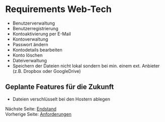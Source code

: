 Requirements Web-Tech
=====================

+ Benutzerverwaltung
+ Benutzerregistrierung
+ Kontoaktivierung per E-Mail
+ Kontoverwaltung
+ Passwort ändern
+ Kontodetails bearbeiten
+ Konto löschen
+ Dateiverwaltung
+ Speichern der Dateien nicht lokal sondern bei min. einem ext. Anbieter (z.B. Dropbox oder GoogleDrive) 

Geplante Features für die Zukunft
---------------------------------

+ Dateien verschlüsselt bei den Hostern ablegen

Nächste Seite: [Endstand](04_ENDSTAND.md)<br/>
Vorherige Seite: [Anforderungen](02_ANFORDERUNGEN.md)

